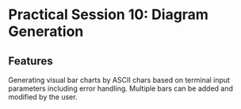 # Practical Session 10: Diagram Generation

## Features

Generating visual bar charts by ASCII chars based on terminal input parameters including error handling. Multiple bars can be added and modified by the user.
